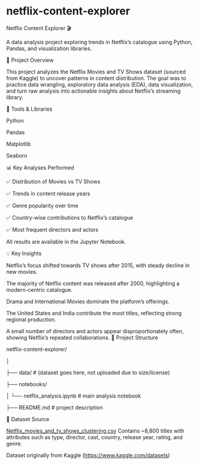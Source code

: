 # netflix-content-explorer
Netflix Content Explorer 🎬

A data analysis project exploring trends in Netflix’s catalogue using Python, Pandas, and visualization libraries.

📌 Project Overview

This project analyzes the Netflix Movies and TV Shows dataset (sourced from Kaggle) to uncover patterns in content distribution. The goal was to practice data wrangling, exploratory data analysis (EDA), data visualization, and turn raw analysis into actionable insights about Netflix’s streaming library.

🔧 Tools & Libraries

Python

Pandas

Matplotlib

Seaborn

📊 Key Analyses Performed

✅ Distribution of Movies vs TV Shows

✅ Trends in content release years

✅ Genre popularity over time

✅ Country-wise contributions to Netflix’s catalogue

✅ Most frequent directors and actors

All results are available in the Jupyter Notebook.

💡 Key Insights

Netflix’s focus shifted towards TV shows after 2015, with steady decline in new movies.

The majority of Netflix content was released after 2000, highlighting a modern-centric catalogue.

Drama and International Movies dominate the platform’s offerings.

The United States and India contribute the most titles, reflecting strong regional production.

A small number of directors and actors appear disproportionately often, showing Netflix’s repeated collaborations.
📂 Project Structure

netflix-content-explorer/

│

├── data/               # (dataset goes here, not uploaded due to size/license)

├── notebooks/

│   └── netflix_analysis.ipynb   # main analysis notebook

├── README.md           # project description



📖 Dataset Source

[Netflix_movies_and_tv_shows_clustering.csv](https://www.kaggle.com/datasets/shivamb/netflix-shows?select=netflix_titles.csv)
Contains ~8,800 titles with attributes such as type, director, cast, country, release year, rating, and genre.

Dataset originally from Kaggle (https://www.kaggle.com/datasets)
